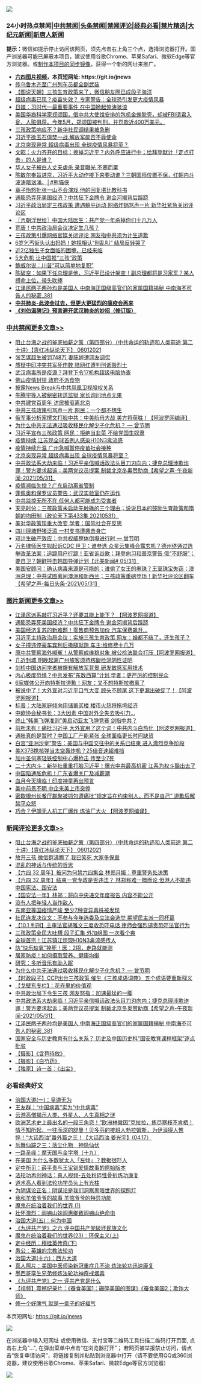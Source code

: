 ![](https://raw.githubusercontent.com/fqnews/bnews/master/64photo/fqnews-qr.jpg)

<div id="tt">
<h3>24小时热点禁闻|<a href="#%E4%B8%AD%E5%85%B1%E7%A6%81%E9%97%BB%E6%9B%B4%E5%A4%9A%E6%96%87%E7%AB%A0">中共禁闻</a>|<a href="#%E5%9B%BE%E7%89%87%E6%96%B0%E9%97%BB%E6%9B%B4%E5%A4%9A%E6%96%87%E7%AB%A0">头条禁闻</a>|<a href="#%E6%96%B0%E9%97%BB%E8%AF%84%E8%AE%BA%E6%9B%B4%E5%A4%9A%E6%96%87%E7%AB%A0">禁闻评论|<a href="#%E5%BF%85%E7%9C%8B%E7%BB%8F%E5%85%B8%E5%A5%BD%E6%96%87">经典必看|<a href="/video.md#%E7%A6%81%E7%89%87%E7%B2%BE%E9%80%89">禁片精选</a>|<a href="https://github.com/fqnews/djy/blob/master/gb/nf1351518.md#1">大纪元新闻</a>|<a href="https://github.com/fqnews/ntdtv/blob/master/gb/prog204.md#1">新唐人新闻</a></h3>
<div><b>提示：</b>微信如提示停止访问该网页，须先点击右上角三个点，选择浏览器打开。国产浏览器可能已屏蔽本项目，建议使用谷歌Chrome、苹果Safari、微软Edge等官方浏览器。或<a href="https://github.com/fqnews/bnews/blob/master/%E5%88%B6%E4%BD%9Cgit%E7%A6%81%E9%97%BB%E9%95%9C%E5%83%8F.md">制作本项目的同步镜像</a>，获得一个新的网址来推广。</div>
<ul>
<li><b><a href="http://d1.bdrive.tk/64.mp4" target="_blank">六四图片视频</a>，本页短网址: https://git.io/jnews</b></li>
<li><a href="/cbnews/20210531/1557397.md">传乌鲁木齐至广州列车员都全副武装</a></li>
<li><a href="/baitai/20210531/1557353.md">【图说天朝】三孩生育政策来了，微信朋友圈已成段子海洋</a></li>
<li><a href="/comments/20210601/1557521.md">超级病毒已现？疫苗失效？ 专家警告：全球恐引发更大疫情风暴</a></li>
<li><a href="/cbnews/20210601/1557531.md">日媒：习时代一最重要事件 在中国掀起惊涛骇浪</a></li>
<li><a href="/comments/20210531/1557354.md">美国华裔科学家郑颂国，借中共大使馆安排的包机金蝉脱壳，却被FBI请君入瓮，人赃俱获。今年5月，郑颂国被判刑，并罚款近400万美元。</a></li>
<li><a href="/cbnews/20210531/1557449.md">三孩政策响应不？新华社民调结果被急删</a></li>
<li><a href="/comments/20210601/1557675.md">习近平欲玉石俱焚一战.解放军能否不辱使命</a></li>
<li><a href="/cbnews/20210601/1557835.md">北京突现异常 超级病毒出现 全球疫情风暴将至？</a></li>
<li><a href="/cbnews/20210601/1557663.md">文昭：火力齐开的目标：换掉习近平？内外呼应进行中；给拜登献计「定点打击」的人是谁？</a></li>
<li><a href="/cnnews/20210601/1557613.md">华人女子被白人丈夫虐杀 录音曝光 不寒而栗</a></li>
<li><a href="/comments/20210601/1557780.md">陈敏尔奉旨进京，习近平大动作接下来要动谁？三朝国师位置不保，红朝内斗波涛暗汹涌。│#熊猫侠</a></li>
<li><a href="/yule/20210601/1557597.md">章子怡怒批张一山不会演戏 他的回复堪比教科书</a></li>
<li><a href="/topimagenews/20210601/1557763.md">通膨恐弄死美国经济？中共狂下金牌令 谢金河揭背后蹊跷</a></li>
<li><a href="/comments/20210601/1557555.md">习近平政治局定三孩政策 遭遇躺平运动 网络炸锅骂声一片 新华社紧急关闭评论区</a></li>
<li><a href="/ssgc/20210601/1557783.md">〖兲朝浮世绘〗中国大陆医生：共产党一年杀掉你们十几万人</a></li>
<li><a href="/cnnews/20210601/1557617.md">荒唐！中共政治局会议决定生几孩？</a></li>
<li><a href="/cbnews/20210601/1557529.md">三孩政策引爆网络官媒关闭评论 网友指中共须为计生道歉</a></li>
<li><a href="/cnnews/20210601/1557727.md">6岁乞丐街头认出妈妈！她拒相认“别乱叫” 结局反转哭了</a></li>
<li><a href="/cnnews/20210601/1557691.md">近2亿独生子女面临的困境，已经来临</a></li>
<li><a href="/cbnews/20210601/1557500.md">5大危机 让中国推“三孩”政策</a></li>
<li><a href="/cnnews/20210601/1557614.md">鲍威尔说：川普“可以简单地复职”</a></li>
<li><a href="/bannedvideo/20210531/1557318.md">陈破空：如果下任总理是他，习近平已设计架空！副总理都将是习家军？某人搏命上位，带头吹捧</a></li>
<li><a href="/comments/20210601/1557830.md">江泽民两子两孙均是美国人 中南海正国级高官们的家属国籍揭秘 中南海不可告人的秘密_381</a></li>
<li><b><a href="/comments/20200211/1275071.md" target="_blank">中共肺炎-此波会过去，但更大更猛烈的瘟疫会再来</a></b></li>
<li><b><a href="/comments/20200207/1272816.md" target="_blank">《刘伯温碑记》预言避开武汉肺炎的妙招（修订版）</a></b></li>
</ul>
</div>

<div class="catlist">
<h3><a href="/cbnews/" target="_blank">中共禁闻</a><span><a href="/cbnews/" target="_blank" rel="nofollow">更多文章>></a></span></h3>
<ul>
<li><a href="/comments/20210601/1558017.md" target="_blank">阻止台海之战的釜底抽薪之策（第四部分）（中共命运的轨迹和人类前途  第二十讲）【袁红冰纵论天下】 06012021</a></li>
<li><a href="/cbnews/20210601/1557984.md" target="_blank">张艺谋超生被罚748万 妻陈婷遭网友调侃</a></li>
<li><a href="/cbnews/20210601/1557983.md" target="_blank">质疑中印冲突共军死伤数 陆网红遭判刑诋毁烈士</a></li>
<li><a href="/cbnews/20210601/1557969.md" target="_blank">武汉病毒所是疫源？拜登下令17机构超级电脑协查</a></li>
<li><a href="/cbnews/20210601/1557956.md" target="_blank">佛山疫情封锁 政府不派食物</a></li>
<li><a href="/cbnews/20210601/1557945.md" target="_blank">披露News Break与中共凤凰卫视股权关系</a></li>
<li><a href="/cbnews/20210601/1557944.md" target="_blank">牛腾宇等人被秘密转送监狱 家长询问地点无果</a></li>
<li><a href="/cbnews/20210601/1557932.md" target="_blank">中共建党百周年 访民被驱离北京</a></li>
<li><a href="/cbnews/20210601/1557915.md" target="_blank">中共三孩政策引骂声一片 网民：一个都不想生</a></li>
<li><a href="/cbnews/20210601/1557866.md" target="_blank">俄军事分析家撰文打脸中共：中美航母大战 美方将获胜！【阿波罗网编译】</a></li>
<li><a href="/comments/20210601/1557862.md" target="_blank">为什么中共无法通过吸收移民化解少子化危机？ — 曾节明</a></li>
<li><a href="/cbnews/20210601/1557858.md" target="_blank">习近平宣布三孩政策 网民：拒绝当韭菜 不给党国生奴隶</a></li>
<li><a href="/cbnews/20210601/1557857.md" target="_blank">疫情持续 江苏现全球首例人感染H10N3禽流感</a></li>
<li><a href="/cbnews/20210601/1557836.md" target="_blank">疫情持续升温 广州急喊暂停疫苗社会接种</a></li>
<li><a href="/cbnews/20210601/1557835.md" target="_blank">北京突现异常 超级病毒出现 全球疫情风暴将至？</a></li>
<li><a href="/comments/20210601/1557831.md" target="_blank">中共政法系大劫来临！习近平亲信喊话政法头目刀刃向内；捷克总理涉欺诈罪！警方要求起诉；美两党议员提案 制裁北京冬奥赞助商【希望之声-午夜新闻-2021/05/31】</a></li>
<li><a href="/cbnews/20210601/1557811.md" target="_blank">疫情濒临失控？广东启动离省管制</a></li>
<li><a href="/cbnews/20210601/1557792.md" target="_blank">蓬佩奥和保罗议员警告：武汉实验室仍在运作</a></li>
<li><a href="/cbnews/20210601/1557791.md" target="_blank">中共监控无所不在 任何人都可能成为受害者</a></li>
<li><a href="/cbnews/20210601/1557790.md" target="_blank">天亮时分：三孩政策未启动先触礁的三个理由；说说日本的鼓励生育政策和隋朝的均田制（政论天下第433集 20210531）</a></li>
<li><a href="/cbnews/20210601/1557774.md" target="_blank">美对华政策现重大改变 学者：国际社会在反思</a></li>
<li><a href="/cbnews/20210601/1557773.md" target="_blank">四川理塘野猪泛滥 一村支书遭袭击身亡</a></li>
<li><a href="/comments/20210601/1557770.md" target="_blank">邓计生破产效应：中共权威整体倒塌进行时 — 曾节明</a></li>
<li><a href="/comments/20210601/1557757.md" target="_blank">万名律师医生拟起诉CDC 世卫；谁参选 众星云集峰会露玄机？德州终通过选举改革法案；追踪用户行踪！亚省诉谷歌；拜登向习和普京警告  俄“不舒服”；要自卫？朝鲜抨击韩国导弹计划【北美新闻# 05/31】</a></li>
<li><a href="/comments/20210601/1557706.md" target="_blank">美国安顾问：确认病毒来源是可能的；谁偷了女王的串珠？王室珠宝失窃；澳洲总理：中共试图离间澳洲和新西兰；三孩政策重磅登场！新华社评论区翻车【希望之声-每日头条-2021/05/31】</a></li>

</ul>
</div>
<div class="catlist">
<h3><a href="/topimagenews/" target="_blank">图片新闻</a><span><a href="/topimagenews/" target="_blank" rel="nofollow">更多文章>></a></span></h3>
<ul>
<li><a href="/topimagenews/20210601/1557942.md" target="_blank">江泽民派系敲打习近平？还要其能上能下？ 【阿波罗网报道】</a></li>
<li><a href="/topimagenews/20210601/1557763.md" target="_blank">通膨恐弄死美国经济？中共狂下金牌令 谢金河揭背后蹊跷</a></li>
<li><a href="/topimagenews/20210601/1557490.md" target="_blank">美国经济复苏的新难题！零售商预告加价 汽车保费飙升…</a></li>
<li><a href="/topimagenews/20210531/1557253.md" target="_blank">习近平主持政治局会议：实施三孩生育政策 网友：婚都不结了，还生孩子？</a></li>
<li><a href="/topimagenews/20210531/1557216.md" target="_blank">女子撞违停豪车宾利后撒腿就跑 车主:维修费十几万</a></li>
<li><a href="/topimagenews/20210531/1557014.md" target="_blank">原中共警察海外喊冤！从警察成维稳对象 被公检法联合打压【阿波罗网报道】</a></li>
<li><a href="/topimagenews/20210531/1556882.md" target="_blank">几近封城 明晚起离广州旅客须持核酸检测阴性证明</a></li>
<li><a href="/topimagenews/20210531/1556881.md" target="_blank">剑桥中国访问学者被爆有解放军背景 研发敏感军用技术</a></li>
<li><a href="/topimagenews/20210530/1556364.md" target="_blank">内心极度恐惧？中共发布“东数西算”计划 学者：更严厉的控制民众</a></li>
<li><a href="/topimagenews/20210529/1556157.md" target="_blank">6家媒体公开向特斯拉道歉！网友：又不想特斯拉撤离了</a></li>
<li><a href="/topimagenews/20210529/1556099.md" target="_blank">被说中了！大外宣对习近平口气大变 顾头不顾尾 这下更漏出破绽了！【阿波罗网报道】</a></li>
<li><a href="/topimagenews/20210529/1555930.md" target="_blank">标普：大陆家庭倾向用储蓄买楼 楼市火热将拖垮经济</a></li>
<li><a href="/topimagenews/20210529/1555876.md" target="_blank">中欧协会秘书长：3大因素 中国对外企失去吸引力…</a></li>
<li><a href="/topimagenews/20210529/1555852.md" target="_blank">终止“韩美飞弹准则”美启动亚太飞弹竞赛 剑指中共？</a></li>
<li><a href="/topimagenews/20210528/1555477.md" target="_blank">前所未有！痛批习近平 大外宣用了这个词！中共内斗白热化【阿波罗网报道】</a></li>
<li><a href="/topimagenews/20210528/1555148.md" target="_blank">通胀真的是暂时？中国工厂产能紧张 全球面临更长时间缺货</a></li>
<li><a href="/topimagenews/20210527/1554774.md" target="_blank">白宫“亚洲沙皇”警告：美国与中国交往中的关系已结束 进入激烈竞争阶段</a></li>
<li><a href="/topimagenews/20210527/1554539.md" target="_blank">美X37B携核弹当太空轰炸机？25倍音速超难挡</a></li>
<li><a href="/topimagenews/20210527/1554450.md" target="_blank">加州圣何塞轻铁控制中心爆枪击 传至少7死</a></li>
<li><a href="/topimagenews/20210526/1554119.md" target="_blank">二十大内斗：新华社重重打脸习近平！曝光中共最高机密 江系为权斗豁出去了</a></li>
<li><a href="/topimagenews/20210526/1554065.md" target="_blank">中国陷通胀危机！广东省爆关厂及减薪潮</a></li>
<li><a href="/topimagenews/20210526/1554015.md" target="_blank">血月今天降临！印度神童再出预言</a></li>
<li><a href="/topimagenews/20210526/1553823.md" target="_blank">美中前景不明 中企来美上市突停</a></li>
<li><a href="/topimagenews/20210526/1553805.md" target="_blank">密歇根州长餐厅群聚被抓包遭痛批“规定旨在约束别人，而不是自己” 道歉后解禁平众怒</a></li>
<li><a href="/topimagenews/20210525/1553428.md" target="_blank">巧合？伊朗无人机工厂爆炸 炼油厂大火 【阿波罗网编译】</a></li>

</ul>
</div>
<div class="catlist">
<h3><a href="/comments/" target="_blank">新闻评论</a><span><a href="/comments/" target="_blank" rel="nofollow">更多文章>></a></span></h3>
<ul>
<li><a href="/comments/20210601/1558017.md" target="_blank">阻止台海之战的釜底抽薪之策（第四部分）（中共命运的轨迹和人类前途  第二十讲）【袁红冰纵论天下】 06012021</a></li>
<li><a href="/comments/20210601/1557978.md" target="_blank">放开三孩 微信群沸腾了 我已笑死 大家多保重</a></li>
<li><a href="/comments/20210601/1557898.md" target="_blank">混乱的神话与传统的哲思</a></li>
<li><a href="/comments/20210601/1557966.md" target="_blank">【六四 32 周年】被问为何禁六四集会 林郑月娥：尊重警务处决策</a></li>
<li><a href="/comments/20210601/1557965.md" target="_blank">【六四 32 周年】结束一党专政是否违法？ 林郑称难一概而论 但港人不能违中国宪法、国安法</a></li>
<li><a href="/comments/20210601/1557964.md" target="_blank">【国安法一年】林郑：将向中央递交年度报告 内容不能公开</a></li>
<li><a href="/comments/20210601/1557963.md" target="_blank">没有人把年轻人当作敌人</a></li>
<li><a href="/comments/20210601/1557924.md" target="_blank">东南亚等国疫情严峻 至少7种变异毒株被发现</a></li>
<li><a href="/comments/20210601/1557912.md" target="_blank">社民连发决议文：不参与今年选委及立法会选举 期望民主派一同杯葛</a></li>
<li><a href="/comments/20210601/1557911.md" target="_blank">【10.1 判刑】主审法官胡雅文三度收恐吓电话 律师会强烈谴责恐吓法官行为</a></li>
<li><a href="/comments/20210601/1557910.md" target="_blank">三孩政策全民大吐槽 段子汇集 外加组图 一次看个爽</a></li>
<li><a href="/comments/20210601/1557874.md" target="_blank">全球首宗！江苏镇江惊现H10N3禽流感传人</a></li>
<li><a href="/comments/20210601/1557871.md" target="_blank">防“快乐缺氧”猝死！医：2招，走路就能测</a></li>
<li><a href="/comments/20210601/1557870.md" target="_blank">居家防疫！如何摄取营养、健康均衡</a></li>
<li><a href="/comments/20210601/1557869.md" target="_blank">研究：多听音乐有助入眠</a></li>
<li><a href="/comments/20210601/1557862.md" target="_blank">为什么中共无法通过吸收移民化解少子化危机？ — 曾节明</a></li>
<li><a href="/comments/20210601/1557863.md" target="_blank">【时政段子】CCP出台三孩政策 催生《三孩成语词典》 五个成语要重新释义</a></li>
<li><a href="/comments/20210601/1557849.md" target="_blank">【戈壁东专栏】：花卉里的价值观</a></li>
<li><a href="/comments/20210601/1557833.md" target="_blank">中共政治局下令生三孩 网友怒指：加速最猛的一脚</a></li>
<li><a href="/comments/20210601/1557831.md" target="_blank">中共政法系大劫来临！习近平亲信喊话政法头目刀刃向内；捷克总理涉欺诈罪！警方要求起诉；美两党议员提案 制裁北京冬奥赞助商【希望之声-午夜新闻-2021/05/31】</a></li>
<li><a href="/comments/20210601/1557830.md" target="_blank">江泽民两子两孙均是美国人 中南海正国级高官们的家属国籍揭秘 中南海不可告人的秘密_381</a></li>
<li><a href="/comments/20210601/1557825.md" target="_blank">国家安全与历史教育有什么关系？ 历史及中国历史科“国安教育课程框架”逐点批驳</a></li>
<li><a href="/comments/20210601/1557823.md" target="_blank">【摄影】《含苞待放》</a></li>
<li><a href="/comments/20210601/1557822.md" target="_blank">【摄影】《白芍药》</a></li>
<li><a href="/comments/20210601/1557821.md" target="_blank">【独家】诗一首：《出尘》</a></li>

</ul>
</div>

<div class="catlist">
<h3>必看经典好文</h3>
<ul>
<li><a href="/cbnews/20180307/911097.md" target="_blank">治国大道(一)：皇道无为</a></li>
<li><a href="/comments/20200318/1295755.md" target="_blank">王友群：“中国病毒”实为“中共病毒”</a></li>
<li><a href="/comments/20200919/82684.md" target="_blank">云游高僧揭示人类、外星人、人生真相之谜</a></li>
<li><a href="/bannedvideo/20210418/1528557.md" target="_blank">欧洲艺术史上最出名的一段三角恋！“欧洲林徽因”克拉拉，拣尽寒枝不肯栖！情不知所起，一往而深的舒曼！贝多芬的接班人勃拉姆斯，为伊消得人憔悴！“大话西油”番外篇之三！【大话西油 姜光宇】(04.17）</a></li>
<li><a href="/tculture/20190101/1056889.md" target="_blank">乐舞仙踪之三：落尘化物　神隐仙伏</a></li>
<li><a href="/topimagenews/20180327/919935.md" target="_blank">一路圣缘：摩天国与金字塔（十九）</a></li>
<li><a href="/comments/20200427/1319933.md" target="_blank">在美国 为什么多数犹太人「左倾」？数据很吓人</a></li>
<li><a href="/comments/20200616/1345658.md" target="_blank">定中所见：薛平贵与王宝钏爱情故事的原始版本</a></li>
<li><a href="/comments/20190516/1128964.md" target="_blank">法轮功再创神话：真人视频-五处粉碎性骨折炼功康复</a></li>
<li><a href="/comments/20200227/1284657.md" target="_blank">道术高人看到法轮功学员头上有光柱</a></li>
<li><a href="/comments/20201031/1423298.md" target="_blank">为阴谋论正名：阴谋论是我们洞察黑暗世界的探照灯</a></li>
<li><a href="/tculture/20200917/1398046.md" target="_blank">我和羊倌爷爷的故事 羊倌爷爷的特异功能</a></li>
<li><a href="/topimagenews/20180519/944624.md" target="_blank">魔鬼在统治着我们的世界 (1)</a></li>
<li><a href="/cbnews/20200727/1366904.md" target="_blank">壮怀激烈：阎锡山妹阎惠卿致阎锡山绝命电</a></li>
<li><a href="/cbnews/20180311/913065.md" target="_blank">治国大道(五)：何为中国</a></li>
<li><a href="/bookonline/20131116/201050.md" target="_blank">《九评共产党》之六 评中国共产党破坏民族文化</a></li>
<li><a href="/ssgc/20180904/993719.md" target="_blank">魔鬼在统治着我们的世界(23)：环保主义(上)</a></li>
<li><a href="/tculture/xiulian/20151108/468739.md" target="_blank">定中经历：穆桂英传奇(下)</a></li>
<li><a href="/comments/20200313/1292991.md" target="_blank">愚公：英雄的宗教法轮功</a></li>
<li><a href="/comments/20201110/1428663.md" target="_blank">治国大道(十六)：西方大道</a></li>
<li><a href="/comments/20210215/1487728.md" target="_blank">真人照片：美国中医师染新冠重症几不治 炼法轮功迅速康复</a></li>
<li><a href="/topimagenews/20210214/1487270.md" target="_blank">墨西哥孪生兄弟修炼法轮功神奇戒烟毒</a></li>
<li><a href="/bookonline/20131116/201056.md" target="_blank">《九评共产党》之一 评共产党是什么</a></li>
<li><a href="/comments/20210123/1473011.md" target="_blank">【视频】震撼纪录片：《蚕食美国1：碾碎美国的图谋》《蚕食美国2：欺诈大师》</a></li>
<li><a href="/funmedia/20200713/1359909.md" target="_blank">修一个好脾气 就是一辈子的好福气</a></li>

</ul>
</div>

本页短网址: https://git.io/jnews

![](https://raw.githubusercontent.com/fqnews/bnews/master/64photo/fqnews-qr.jpg)

在浏览器中输入短网址 或使用微信、支付宝等二维码工具扫描二维码打开页面, 点击右上角"...", 在弹出菜单中点击“在浏览器打开”； 若网页被举报禁止访问，请点击“恢复申请访问”，将链接复制并粘贴到浏览器中打开（请不要使用QQ或360浏览器，建议使用谷歌Chrome、苹果Safari、微软Edge等官方浏览器）

![](https://raw.githubusercontent.com/fqnews/bnews/master/64photo/wx.jpg)